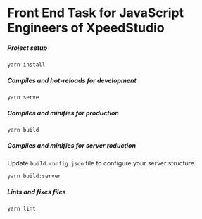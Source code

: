 # Front End Task for JavaScript Engineers of XpeedStudio

##### Project setup
```
yarn install
```

##### Compiles and hot-reloads for development
```
yarn serve
```

##### Compiles and minifies for production
```
yarn build
```

##### Compiles and minifies for server roduction
Update `build.config.json` file to configure your server structure.
```
yarn build:server
```

##### Lints and fixes files
```
yarn lint
```